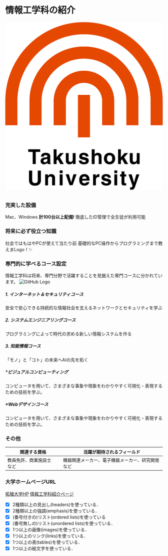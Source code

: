 # 情報工学科の紹介
###### ![GitHub Logo](logo.png)
### 充実した設備
Mac、Windows **計100台以上配備!**
徹底したID管理で全生徒が利用可能

### 将来に必ず役立つ知識
社会ではもはやPCが使えて当たり前
基礎的なPC操作からプログラミングまで教えまLogo！:sparkles:

### 専門的に学べるコース設定
情報工学科は将来、専門分野で活躍することを見据えた専門コースに分かれています。
![GitHub Logo](jk.png)
##### 1. インターネット＆セキュリティコース
安全で安心できる持続的な情報社会を支えるネットワークとセキュリティを学ぶ
##### 2. システムエンジニアリングコース
プログラミングによって時代の求める新しい情報システムを作る
##### 3. 知能情報コース
「モノ」と「コト」の未来へAIの先を拓く
##### **ビジュアルコンピューティング*
コンピュータを用いて、さまざまな事象や現象をわかりやすく可視化・表現するための技術を学ぶ。
##### **Webデザインコース*
コンピュータを用いて、さまざまな事象や現象をわかりやすく可視化・表現するための技術を学ぶ。

### その他

関連する資格|活躍が期待されるフィールド
-|-
教員免許、商業施設士　など|機器関連メーカー、電子機器メーカー、研究開発　など


### 大学ホームページURL
[拓殖大学HP](https://www.takushoku-u.ac.jp/)
[情報工学科紹介ページ](https://feng.takushoku-u.ac.jp/course/cs/)

<!-- この部分より上に記述を追加して下のチェックボックスで確認する -->
- [x] 2種類以上の見出し(headers)を使っている．
- [x] 2種類以上の強調(emphasis)を使っている．
- [x] (番号付きの)リスト(ordered lists)を使っている
- [x] (番号無しの)リスト(unordered lists)を使っている．
- [x] 1つ以上の画像(images)を使っている．
- [x] 1つ以上のリンク(links)を使っている．
- [x] 1つ以上の表(tables)を使っている．
- [x] 1つ以上の絵文字を使っている．
